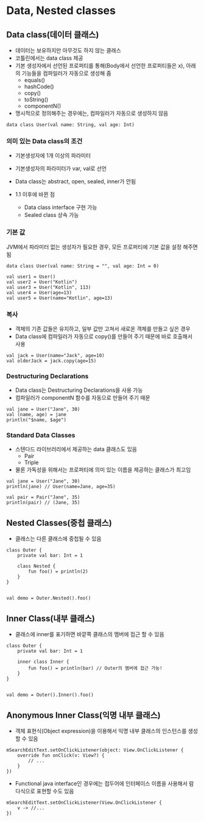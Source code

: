 # Data, Nested classes

## Data class(데이터 클래스)
- 데이터는 보유하지만 아무것도 하지 않는 클래스
- 코틀린에서는 data class 제공
- 기본 생성자에서 선언된 프로퍼티를 통해(Body에서 선언한 프로퍼티들은 x), 아래의 기능들을 컴파일러가 자동으로 생성해 줌
	- equals()
	- hashCode()
	- copy()
	- toString()
	- componentN()
- 명시적으로 정의해주는 경우에는, 컴파일러가 자동으로 생성하지 않음

```
data class User(val name: String, val age: Int)
```

### 의미 있는 Data class의 조건
- 기본생성자에 1개 이상의 파라미터
- 기본생성자의 파라미터가 var, val로 선언
- Data class는 abstract, open, sealed, inner가 안됨

- 1.1 이후에 바뀐 점
	- Data class interface 구현 가능
	- Sealed class 상속 가능

### 기본 값
 JVM에서 파라미터 없는 생성자가 필요한 경우, 모든 프로퍼티에 기본 값을 설정 해주면 됨

```
data class User(val name: String = "", val age: Int = 0)

val user1 = User()
val user2 = User("Kotlin")
val user3 = User("Kotlin", 113)
val user4 = User(age=13)
val user5 = User(name="Kotlin", age=13)
```

### 복사
- 객체의 기존 값들은 유지하고, 일부 값만 고쳐서 새로운 객체를 만들고 싶은 경우
- Data class에 컴파일러가 자동으로 copy()를 만들어 주기 때문에 바로 호출해서 사용

```
val jack = User(name="Jack", age=10)
val olderJack = jack.copy(age=15)
```

### Destructuring Declarations
- Data class는 Destructuring Declarations을 사용 가능
- 컴파일러가 componentN 함수를 자동으로 만들어 주기 때문

```
val jane = User("Jane", 30)
val (name, age) = jane
println("$name, $age")
```

### Standard Data Classes
- 스텐다드 라이브러리에서 제공하는 data 클래스도 있음
	- Pair
	- Triple
- 물론 가독성을 위해서는 프로퍼티에 의미 있는 이름을 제공하는 클래스가 최고임

```
val jane = User("Jane", 30)
println(jane) // User(name=Jane, age=35)

val pair = Pair("Jane", 35)
println(pair) // (Jane, 35)
```

## Nested Classes(중첩 클래스)
- 클래스는 다른 클래스에 중첩될 수 있음

```
class Outer {
    private val bar: Int = 1

    class Nested {
        fun foo() = println(2)
    }
}


val demo = Outer.Nested().foo()
```

## Inner Class(내부 클래스)
- 클래스에 inner를 표기하면 바깥쪽 클래스의 멤버에 접근 할 수 있음

```
class Outer {
    private val bar: Int = 1

    inner class Inner {
        fun foo() = println(bar) // Outer의 멤버에 접근 가능!
    }
}


val demo = Outer().Inner().foo()
```

## Anonymous Inner Class(익명 내부 클래스)
- 객체 표현식(Object expression)을 이용해서 익명 내부 클래스의 인스턴스를 생성할 수 있음

```
mSearchEditText.setOnClickListener(object: View.OnClickListener {
	override fun onClick(v: View?) {
		// ...
	}
})
```

- Functional java interface인 경우에는 접두어에 인터페이스 이름을 사용해서 람다식으로 표현할 수도 있음

```
mSearchEditText.setOnClickListener(View.OnClickListener {
	v -> //...
})
```